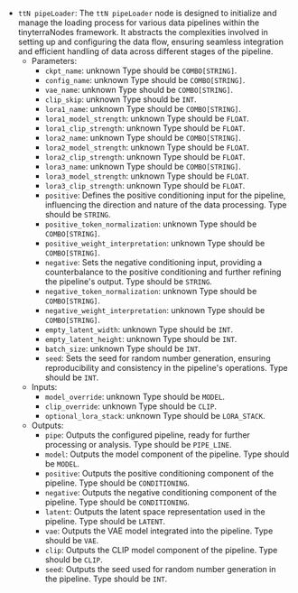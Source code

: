 - `ttN pipeLoader`: The `ttN pipeLoader` node is designed to initialize and manage the loading process for various data pipelines within the tinyterraNodes framework. It abstracts the complexities involved in setting up and configuring the data flow, ensuring seamless integration and efficient handling of data across different stages of the pipeline.
    - Parameters:
        - `ckpt_name`: unknown Type should be `COMBO[STRING]`.
        - `config_name`: unknown Type should be `COMBO[STRING]`.
        - `vae_name`: unknown Type should be `COMBO[STRING]`.
        - `clip_skip`: unknown Type should be `INT`.
        - `lora1_name`: unknown Type should be `COMBO[STRING]`.
        - `lora1_model_strength`: unknown Type should be `FLOAT`.
        - `lora1_clip_strength`: unknown Type should be `FLOAT`.
        - `lora2_name`: unknown Type should be `COMBO[STRING]`.
        - `lora2_model_strength`: unknown Type should be `FLOAT`.
        - `lora2_clip_strength`: unknown Type should be `FLOAT`.
        - `lora3_name`: unknown Type should be `COMBO[STRING]`.
        - `lora3_model_strength`: unknown Type should be `FLOAT`.
        - `lora3_clip_strength`: unknown Type should be `FLOAT`.
        - `positive`: Defines the positive conditioning input for the pipeline, influencing the direction and nature of the data processing. Type should be `STRING`.
        - `positive_token_normalization`: unknown Type should be `COMBO[STRING]`.
        - `positive_weight_interpretation`: unknown Type should be `COMBO[STRING]`.
        - `negative`: Sets the negative conditioning input, providing a counterbalance to the positive conditioning and further refining the pipeline's output. Type should be `STRING`.
        - `negative_token_normalization`: unknown Type should be `COMBO[STRING]`.
        - `negative_weight_interpretation`: unknown Type should be `COMBO[STRING]`.
        - `empty_latent_width`: unknown Type should be `INT`.
        - `empty_latent_height`: unknown Type should be `INT`.
        - `batch_size`: unknown Type should be `INT`.
        - `seed`: Sets the seed for random number generation, ensuring reproducibility and consistency in the pipeline's operations. Type should be `INT`.
    - Inputs:
        - `model_override`: unknown Type should be `MODEL`.
        - `clip_override`: unknown Type should be `CLIP`.
        - `optional_lora_stack`: unknown Type should be `LORA_STACK`.
    - Outputs:
        - `pipe`: Outputs the configured pipeline, ready for further processing or analysis. Type should be `PIPE_LINE`.
        - `model`: Outputs the model component of the pipeline. Type should be `MODEL`.
        - `positive`: Outputs the positive conditioning component of the pipeline. Type should be `CONDITIONING`.
        - `negative`: Outputs the negative conditioning component of the pipeline. Type should be `CONDITIONING`.
        - `latent`: Outputs the latent space representation used in the pipeline. Type should be `LATENT`.
        - `vae`: Outputs the VAE model integrated into the pipeline. Type should be `VAE`.
        - `clip`: Outputs the CLIP model component of the pipeline. Type should be `CLIP`.
        - `seed`: Outputs the seed used for random number generation in the pipeline. Type should be `INT`.
